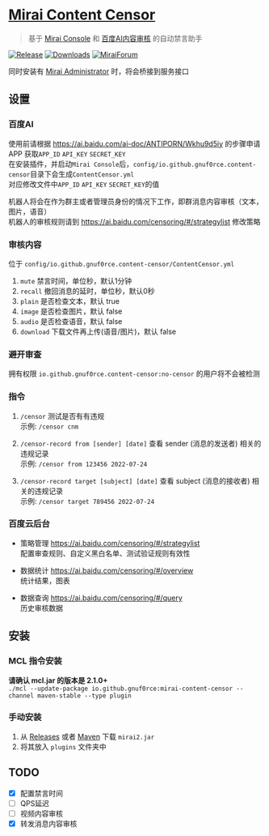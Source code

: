 # [Mirai Content Censor](https://github.com/gnuf0rce/mirai-content-censor)

> 基于 [Mirai Console](https://github.com/mamoe/mirai-console) 和 [百度AI内容审核](https://ai.baidu.com/ai-doc/ANTIPORN/) 的自动禁言助手

[![Release](https://img.shields.io/github/v/release/gnuf0rce/mirai-content-censor)](https://github.com/gnuf0rce/mirai-content-censor/releases)
[![Downloads](https://img.shields.io/github/downloads/gnuf0rce/mirai-content-censor/total)](https://repo1.maven.org/maven2/io/github/gnuf0rce/mirai-content-censor/)
[![MiraiForum](https://img.shields.io/badge/post-on%20MiraiForum-yellow)](https://mirai.mamoe.net/topic/293)

同时安装有 [Mirai Administrator](https://github.com/cssxsh/mirai-administrator) 时，将会桥接到服务接口

## 设置

### 百度AI

使用前请根据 <https://ai.baidu.com/ai-doc/ANTIPORN/Wkhu9d5iy> 的步骤申请APP 获取`APP_ID` `API_KEY` `SECRET_KEY`  
在安装插件，并启动`Mirai Console`后，`config/io.github.gnuf0rce.content-censor`目录下会生成`ContentCensor.yml`  
对应修改文件中`APP_ID` `API_KEY` `SECRET_KEY`的值

机器人将会在作为群主或者管理员身份的情况下工作，即群消息内容审核（文本，图片，语音）  
机器人的审核规则请到 <https://ai.baidu.com/censoring/#/strategylist> 修改策略

### 审核内容

位于 `config/io.github.gnuf0rce.content-censor/ContentCensor.yml`

1.  `mute` 禁言时间，单位秒，默认1分钟
2.  `recall` 撤回消息的延时，单位秒，默认0秒
3.  `plain` 是否检查文本，默认 true
4.  `image` 是否检查图片，默认 false
5.  `audio` 是否检查语音，默认 false
6.  `download` 下载文件再上传(语音/图片)，默认 false

### 避开审查

拥有权限 `io.github.gnuf0rce.content-censor:no-censor` 的用户将不会被检测

### 指令

1.  `/censor` 测试是否有有违规  
    示例: `/censor cnm`

2.  `/censor-record from [sender] [date]` 查看 sender (消息的发送者) 相关的违规记录  
    示例: `/censor from 123456 2022-07-24`

3.  `/censor-record target [subject] [date]` 查看 subject (消息的接收者) 相关的违规记录  
    示例: `/censor target 789456 2022-07-24`

### 百度云后台

*   策略管理 <https://ai.baidu.com/censoring/#/strategylist>  
    配置审查规则、自定义黑白名单、测试验证规则有效性  

*   数据统计 <https://ai.baidu.com/censoring/#/overview>  
    统计结果，图表

*   数据查询 <https://ai.baidu.com/censoring/#/query>  
    历史审核数据

## 安装

### MCL 指令安装

**请确认 mcl.jar 的版本是 2.1.0+**  
`./mcl --update-package io.github.gnuf0rce:mirai-content-censor --channel maven-stable --type plugin`

### 手动安装

1.  从 [Releases](https://github.com/gnuf0rce/mirai-content-censor/releases) 或者 [Maven](https://repo1.maven.org/maven2/io/github/gnuf0rce/mirai-content-censor/) 下载 `mirai2.jar`
2.  将其放入 `plugins` 文件夹中

## TODO

- [x] 配置禁言时间
- [ ] QPS延迟
- [ ] 视频内容审核
- [x] 转发消息内容审核
